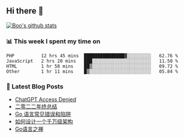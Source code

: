## Hi there 👋

[![Boo's github stats](https://github-readme-stats.vercel.app/api?username=0xAiKang)](https://github.com/anuraghazra/github-readme-stats)

<!-- [![Most Used Langs](https://github-readme-stats.vercel.app/api/top-langs/?username=0xAiKang)](https://github.com/anuraghazra/github-readme-stats) -->

### 📊 This week I spent my time on
<!--START_SECTION:waka-->

```text
PHP          12 hrs 45 mins  ███████████████▓░░░░░░░░░   62.76 %
JavaScript   2 hrs 20 mins   ███░░░░░░░░░░░░░░░░░░░░░░   11.50 %
HTML         1 hr 58 mins    ██▒░░░░░░░░░░░░░░░░░░░░░░   09.72 %
Other        1 hr 11 mins    █▒░░░░░░░░░░░░░░░░░░░░░░░   05.84 %
```

<!--END_SECTION:waka-->

### 📕 Latest Blog Posts
<!-- BLOG-POST-LIST:START -->
- [ChatGPT Access Denied](https://www.0x2beace.com/chatgpt-access-denied/)
- [二零二二年终总结](https://www.0x2beace.com/2022-year-end-summary/)
- [Go 语言常见错误和陷阱](https://www.0x2beace.com/gotchas-and-common-mistakes-in-go-golang/)
- [如何设计一个千万级架构](https://www.0x2beace.com/how-to-design-a-tens-of-millions-of-architecture/)
- [Go语言之禅](https://www.0x2beace.com/the-en-of-go/)
<!-- BLOG-POST-LIST:END -->

